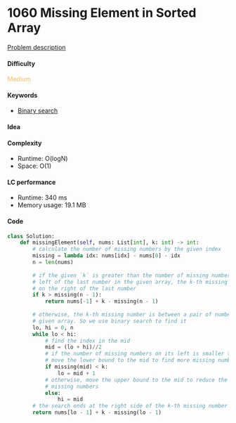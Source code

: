 1060 Missing Element in Sorted Array
=======================
[Problem description](https://leetcode.com/problems/missing-element-in-sorted-array/)

#### Difficulty
<span style="color:#FABC60">Medium</span>

#### Keywords
- [Binary search](../categories/binary_search.md)
  
#### Idea

#### Complexity
- Runtime: O(logN)
- Space: O(1)
  
#### LC performance
- Runtime: 340 ms
- Memory usage: 19.1 MB

#### Code
```python
class Solution:
    def missingElement(self, nums: List[int], k: int) -> int:
        # calculate the number of missing numbers by the given index
        missing = lambda idx: nums[idx] - nums[0] - idx
        n = len(nums)
        
        # if the given `k` is greater than the number of missing numbers on the 
        # left of the last number in the given array, the k-th missing number is 
        # on the right of the last number
        if k > missing(n - 1):
            return nums[-1] + k - missing(n - 1)
        
        # otherwise, the k-th missing number is between a pair of numbers in the
        # given array. So we use binary search to find it
        lo, hi = 0, n
        while lo < hi:
            # find the index in the mid
            mid = (lo + hi)//2
            # if the number of missing numbers on its left is smaller than `k`,
            # move the lower bound to the mid to find more missing numbers
            if missing(mid) < k:
                lo = mid + 1
            # otherwise, move the upper bound to the mid to reduce the number of 
            # missing numbers
            else:
                hi = mid
        # the search ends at the right side of the k-th missing number
        return nums[lo - 1] + k - missing(lo - 1)
```